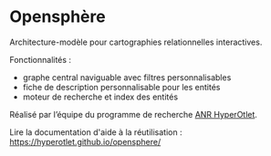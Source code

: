 # Opensphère

Architecture-modèle pour cartographies relationnelles interactives.

Fonctionnalités :

- graphe central naviguable avec filtres personnalisables
- fiche de description personnalisable pour les entités
- moteur de recherche et index des entités

Réalisé par l’équipe du programme de recherche [ANR HyperOtlet](https://hyperotlet.hypotheses.org/).

Lire la documentation d'aide à la réutilisation : https://hyperotlet.github.io/opensphere/